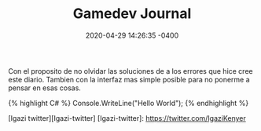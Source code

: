 ﻿---
layout: post
title:  "Gamedev Journal"
date:   2020-04-29 14:26:35 -0400
categories: gamedev
---
Con el proposito de no olvidar las soluciones de a los errores que hice cree este diario.
Tambien con la interfaz mas simple posible para no ponerme a pensar en esas cosas.


{% highlight C# %}
Console.WriteLine("Hello World");
{% endhighlight %}

[Igazi twitter][Igazi-twitter]
[Igazi-twitter]: https://twitter.com/IgaziKenyer
